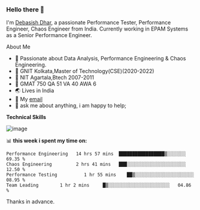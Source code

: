 ### Hello there 👋

I'm [Debasish Dhar](https://www.linkedin.com/in/d-dhar/), a passionate Performance Tester, Performance Engineer, Chaos Engineer from India. Currently working in EPAM Systems as a Senior Performance Engineer.

About Me

- 🔭 Passionate about Data Analysis, Performance Engineering & Chaos Engineering.
- 🌱 GNIT Kolkata,Master of Technology(CSE)(2020-2022)
- 🌱 NIT Agartala,Btech 2007-2011
- 🌱 GMAT 750 QA 51 VA 40 AWA 6
- 🌏 Lives in India
- 💼 My [email](mailto:dhardebasish200@gmail.com)
- 💬 ask me about anything, i am happy to help;

**Technical Skills**  

![image](https://user-images.githubusercontent.com/44319185/207083432-5ceefca5-0d52-4adf-b45e-b19eedfb371a.png)


📊 **this week i spent my time on:**
<!--START_SECTION:waka-->

```text
Performance Engineering   14 hrs 57 mins  █████████████████▒░░░░░░░   69.35 %
Chaos Engineering         2 hrs 41 mins   ███░░░░░░░░░░░░░░░░░░░░░░   12.50 %
Performance Testing          1 hr 55 mins    ██▒░░░░░░░░░░░░░░░░░░░░░░   08.95 %
Team Leading        1 hr 2 mins     █▒░░░░░░░░░░░░░░░░░░░░░░░   04.86 %
```

<!--END_SECTION:waka-->

Thanks in advance.
